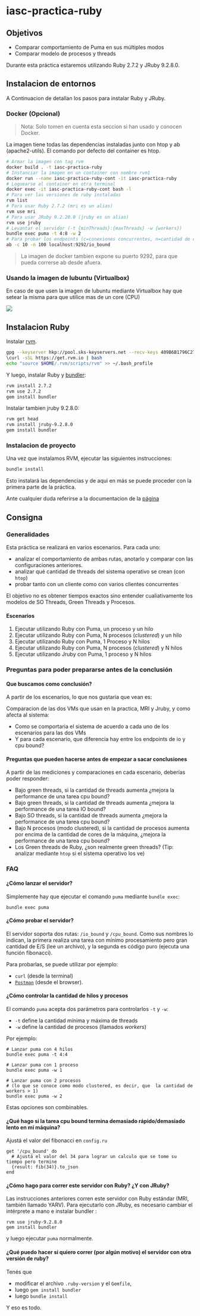 # iasc-practica-ruby

## Objetivos

- Comparar comportamiento de Puma en sus múltiples modos
- Comparar modelo de procesos y threads

Durante esta práctica estaremos utilizando Ruby 2.7.2 y JRuby 9.2.8.0.

## Instalacion de entornos

A Continuacion de detallan los pasos para instalar Ruby y JRuby.

### Docker (Opcional)

> Nota: Solo tomen en cuenta esta seccion si han usado y conocen Docker.

La imagen tiene todas las dependencias instaladas junto con htop y ab (apache2-utils).
El comando por defecto del container es htop.

```bash
# Armar la imagen con tag rvm
docker build . -t iasc-practica-ruby
# Instanciar la imagen en un container con nombre rvm1
docker run --name iasc-practica-ruby-cont -it iasc-practica-ruby
# Loguearse al container en otra terminal
docker exec -it iasc-practica-ruby-cont bash -l
# Para ver las versiones de ruby instaladas
rvm list
# Para usar Ruby 2.7.2 (mri es un alias)
rvm use mri
# Para usar JRuby 9.2.20.0 (jruby es un alias)
rvm use jruby
# Levantar el servidor (-t {minThreads}:{maxThreads} -w {workers})
bundle exec puma -t 4:8 -w 2
# Para probar los endpoints (c=conexiones concurrentes, n=cantidad de conexiones)
ab -c 10 -n 100 localhost:9292/io_bound
```

> La imagen de docker tambien expone su puerto 9292, para que pueda correrse ab desde afuera.

### Usando la imagen de lubuntu (Virtualbox)

En caso de que usen la imagen de lubuntu mediante Virtualbox hay que setear la misma para que utilice mas de un core (CPU)

![](./img/virtualbox.png)

## Instalacion Ruby

Instalar [rvm](https://rvm.io).

```bash
gpg --keyserver hkp://pool.sks-keyservers.net --recv-keys 409B6B1796C275462A1703113804BB82D39DC0E3 7D2BAF1CF37B13E2069D6956105BD0E739499BDB
\curl -sSL https://get.rvm.io | bash
echo "source $HOME/.rvm/scripts/rvm" >> ~/.bash_profile
```

Y luego, instalar Ruby y [bundler](http://bundler.io/):

```bash
rvm install 2.7.2
rvm use 2.7.2
gem install bundler
```

Instalar tambien jruby 9.2.8.0:

```bash
rvm get head
rvm install jruby-9.2.8.0
gem install bundler
```

### Instalacion de proyecto

Una vez que instalamos RVM, ejecutar las siguientes instrucciones:

```bash
bundle install
```

Esto instalará las dependencias y de aqui en más se puede proceder con la primera parte de la práctica.

Ante cualquier duda referirse a la documentacion de la [página](https://rvm.io/rvm/install)

## Consigna

### Generalidades

Esta práctica se realizará en varios escenarios. Para cada uno:

- analizar el comportamiento de ambas rutas, anotarlo y comparar con las configuraciones anteriores.
- analizar qué cantidad de threads del sistema operativo se crean (con `htop`)
- probar tanto con un cliente como con varios clientes concurrentes

El objetivo no es obtener tiempos exactos sino entender cualiativamente los modelos de SO Threads, Green Threads y Procesos.

#### Escenarios

1. Ejecutar utilizando Ruby con Puma, un proceso y un hilo
2. Ejecutar utilizando Ruby con Puma, N procesos (_clustered_) y un hilo
3. Ejecutar utilizando Ruby con Puma, 1 Proceso y N hilos
4. Ejecutar utilizando Ruby con Puma, N procesos (_clustered_) y N hilos
5. Ejecutar utilizando Jruby con Puma, 1 proceso y N hilos

### Preguntas para poder prepararse antes de la conclusión

#### Que buscamos como conclusión?

A partir de los escenarios, lo que nos gustaria que vean es:

Comparacion de las dos VMs que usan en la practica, MRI y Jruby, y como afecta al sistema:

- Como se comportaria el sistema de acuerdo a cada uno de los escenarios para las dos VMs
- Y para cada escenario, que diferencia hay entre los endpoints de io y cpu bound?

#### Preguntas que pueden hacerse antes de empezar a sacar conclusiones

A partir de las mediciones y comparaciones en cada escenario, deberías poder responder:

- Bajo green threads, si la cantidad de threads aumenta ¿mejora la performance de una tarea cpu bound?
- Bajo green threads, si la cantidad de threads aumenta ¿mejora la performance de una tarea IO bound?
- Bajo SO threads, si la cantidad de threads aumenta ¿mejora la performance de una tarea cpu bound?
- Bajo N procesos (modo clustered), si la cantidad de procesos aumenta por encima de la cantidad de cores de la máquina, ¿mejora la performance de una tarea cpu bound?
- Los Green threads de Ruby, ¿son realmente green threads? (Tip: analizar mediante `htop` si el sistema operativo los ve)

### FAQ

#### ¿Cómo lanzar el servidor?

Simplemente hay que ejecutar el comando `puma` mediante `bundle exec`:

```
bundle exec puma
```

#### ¿Cómo probar el servidor?

El servidor soporta dos rutas: `/io_bound` y `/cpu_bound`. Como sus nombres lo indican, la primera realiza una tarea con mínimo procesamiento pero gran cantidad de E/S (lee un archivo), y la segunda es código puro (ejecuta una función fibonacci).

Para probarlas, se puede utilizar por ejemplo:

- `curl` (desde la terminal)
- [`Postman`](https://www.getpostman.com/) (desde el browser).

#### ¿Cómo controlar la cantidad de hilos y procesos

El comando `puma` acepta dos parámetros para controlarlos `-t` y `-w`:

- `-t` define la cantidad mínima y máxima de threads
- `-w` define la cantidad de procesos (llamados _workers_)

Por ejemplo:

```
# Lanzar puma con 4 hilos
bundle exec puma -t 4:4

# Lanzar puma con 1 proceso
bundle exec puma -w 1

# Lanzar puma con 2 procesos
# (lo que se conoce como modo clustered, es decir, que  la cantidad de workers > 1)
bundle exec puma -w 2
```

Estas opciones son combinables.

#### ¿Qué hago si la tarea cpu bound termina demasiado rápido/demasiado lento en mi máquina?

Ajustá el valor del fibonacci en `config.ru`

```
get '/cpu_bound' do
  # Ajustá el valor del 34 para lograr un calculo que se tome su tiempo pero termine
  {result: fib(34)}.to_json
end
```

#### ¿Cómo hago para correr este servidor con Ruby? ¿Y con JRuby?

Las instrucciones anteriores corren este servidor con Ruby estándar (MRI, también llamado YARV). Para ejecutarlo con JRuby, es necesario cambiar el intérprete a mano e instalar bundler :

```
rvm use jruby-9.2.8.0
gem install bundler
```

y luego ejecutar `puma` normalmente.

#### ¿Qué puedo hacer si quiero correr (por algún motivo) el servidor con otra versión de ruby?

Tenés que

- modificar el archivo `.ruby-version` y el `Gemfile`,
- luego `gem install bundler`
- luego `bundle install`

Y eso es todo.
